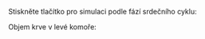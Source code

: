 <div class="w3-row">
<div class="w3-half">


<bdl-fmi id="id4" src="BurkhoffFMI.js" 
         fminame="Cardiovascular_Model_Burkhoff_HemodynamicsBurkhoff_0shallow"
         tolerance="0.000001" starttime="0" guid="{b5629132-3ba6-4153-87c2-f3ff108e1920}"
         valuereferences="33554435,637534265,637534241,637534290,16777312,637534466,637534294,637534268"
         valuelabels="Left Ventricle Volume,Pressure in Left Ventricle,Pressure in Aorta, Pressure in Left Atria, Heart Rate, LA elastance,MV open, AOV open"         
         controlid="id5"
         fstepsize="0.002"
         showcontrols="false"></bdl-fmi>
         
Stiskněte tlačítko pro simulaci podle fází srdečního cyklu:

<bdl-animate-control 
id="id5" 
fromid="id4" 
speedfactor="20" 
segments="3;5;14;17;29" 
segmentlabels="4b plnění atriální systola;1 systola komor - isovolumická kontrakce;2 systola komor - ejekce;3 isovolumická relaxace;4a plnění" 
segmentcond="6,eq,0;7,eq,1;7,eq,0;6,eq,1;5,gt,100000" 
simsegments="70;120;175;260;380"></bdl-animate-control> 

<bdl-animate-adobe src="Faze_srdce.js" width="600" height="600" name="Faze_srdce" fromid="idfmi"></bdl-animate-adobe>



</div>
<div class="w3-half">

Objem krve v levé komoře:

<bdl-chartjs-time
   id="id11"  
   width="500"  
   height="200"  
   fromid="id4"  
   labels="Left Ventricle Volume" refindex="0"  refvalues="1"
      ylabel="objem (ml)"
      xlabel="čas (s)"
      convertors="1000000,1"  throttle="50"></bdl-chartjs-time>
  
<bdl-quiz question="Z grafu odečtěte kolik krve se vypudí z levé komory během ejekční fáze:"
  answers="asi 77 ml|
           asi 5 l|
           asi 151 ml"
  correctoptions="true|false|false"           
  explanations="Během jednoho srdečního cyklu se vypudí asi 77 ml (151ml - 74ml) krve.|
  Za minutu srdce vypudí asi 5 l krve, ale během jedné fáze 77 ml.|
  151 ml je maximální náplň krve v levé komoře, ale vypudí se 'jen' 77 ml.">
</bdl-quiz> 

</div>
</div>

